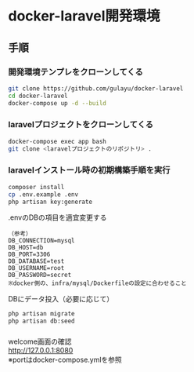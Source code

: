 # docker-laravel開発環境
## 手順
### 開発環境テンプレをクローンしてくる
```sh
git clone https://github.com/gulayu/docker-laravel
cd docker-laravel
docker-compose up -d --build
```

### laravelプロジェクトをクローンしてくる
```sh
docker-compose exec app bash
git clone <laravelプロジェクトのリポジトリ> .
```

### laravelインストール時の初期構築手順を実行
```sh
composer install
cp .env.example .env
php artisan key:generate
```
.envのDBの項目を適宜変更する
```
（参考）
DB_CONNECTION=mysql
DB_HOST=db
DB_PORT=3306
DB_DATABASE=test
DB_USERNAME=root
DB_PASSWORD=secret
※docker側の、infra/mysql/Dockerfileの設定に合わせること
```
DBにデータ投入（必要に応じて）
```sh
php artisan migrate
php artisan db:seed
```

###
welcome画面の確認  
http://127.0.0.1:8080  
※portはdocker-compose.ymlを参照
